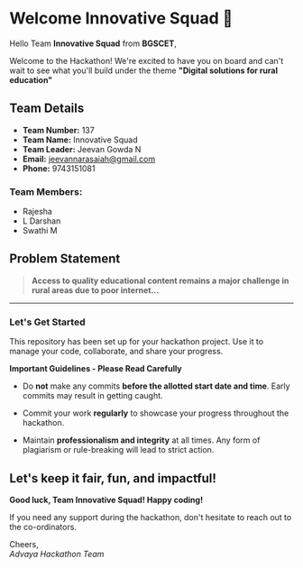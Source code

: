 # Welcome Innovative Squad 👋

Hello Team **Innovative Squad** from **BGSCET**,

Welcome to the Hackathon! We're excited to have you on board and can't wait to see what you'll build under the theme **"Digital solutions for rural education"** 

## Team Details

- **Team Number:** 137  
- **Team Name:** Innovative Squad
- **Team Leader:** Jeevan Gowda N  
- **Email:** jeevannarasaiah@gmail.com  
- **Phone:** 9743151081  

### Team Members:
- Rajesha 
- L Darshan 
- Swathi  M 

## Problem Statement

> **Access to quality educational content remains a major challenge in rural areas due to poor internet...**

---

### Let's Get Started 

This repository has been set up for your hackathon project. Use it to manage your code, collaborate, and share your progress.

**Important Guidelines - Please Read Carefully**

- Do **not** make any commits **before the allotted start date and time**. Early commits may result in getting caught.
- Commit your work **regularly** to showcase your progress throughout the hackathon.

- Maintain **professionalism and integrity** at all times. Any form of plagiarism or rule-breaking will lead to strict action.

Let's keep it fair, fun, and impactful! 
---

**Good luck, Team Innovative Squad! Happy coding!**

If you need any support during the hackathon, don't hesitate to reach out to the co-ordinators.

Cheers,  
_Advaya Hackathon Team_